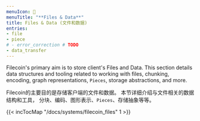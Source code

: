 ```yaml
---
menuIcon: 📑
menuTitle: "**Files & Data**"
title: Files & Data (文件和数据)
entries:
- file
- piece
# - error_correction # TODO
- data_transfer
---
```


Filecoin's primary aim is to store client's Files and Data.
This section details data structures and tooling related to working with files,
chunking, encoding, graph representations, `Pieces`, storage abstractions, and more.

Filecoin的主要目的是存储客户端的文件和数据。
本节详细介绍与文件相关的数据结构和工具，
分块、编码、图形表示、`Pieces`、存储抽象等等。

{{< incTocMap "/docs/systems/filecoin_files" 1 >}}
